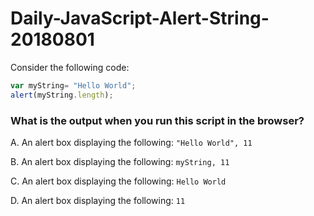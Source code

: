 # Daily-JavaScript-Alert-String-20180801


Consider the following code:
```javascript
var myString= "Hello World";
alert(myString.length);
```

### What is the output when you run this script in the browser?
A. An alert box displaying the following: ```"Hello World", 11```

B. An alert box displaying the following: ```myString, 11```

C. An alert box displaying the following: ```Hello World```

D. An alert box displaying the following: ```11```
